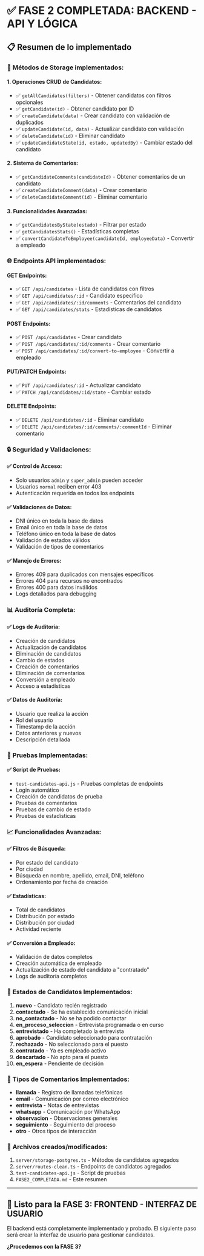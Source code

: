 # ✅ FASE 2 COMPLETADA: BACKEND - API Y LÓGICA

## 📋 Resumen de lo implementado

### 🔧 **Métodos de Storage implementados:**

#### 1. **Operaciones CRUD de Candidatos:**
- ✅ `getAllCandidates(filters)` - Obtener candidatos con filtros opcionales
- ✅ `getCandidate(id)` - Obtener candidato por ID
- ✅ `createCandidate(data)` - Crear candidato con validación de duplicados
- ✅ `updateCandidate(id, data)` - Actualizar candidato con validación
- ✅ `deleteCandidate(id)` - Eliminar candidato
- ✅ `updateCandidateState(id, estado, updatedBy)` - Cambiar estado del candidato

#### 2. **Sistema de Comentarios:**
- ✅ `getCandidateComments(candidateId)` - Obtener comentarios de un candidato
- ✅ `createCandidateComment(data)` - Crear comentario
- ✅ `deleteCandidateComment(id)` - Eliminar comentario

#### 3. **Funcionalidades Avanzadas:**
- ✅ `getCandidatesByState(estado)` - Filtrar por estado
- ✅ `getCandidatesStats()` - Estadísticas completas
- ✅ `convertCandidateToEmployee(candidateId, employeeData)` - Convertir a empleado

### 🌐 **Endpoints API implementados:**

#### **GET Endpoints:**
- ✅ `GET /api/candidates` - Lista de candidatos con filtros
- ✅ `GET /api/candidates/:id` - Candidato específico
- ✅ `GET /api/candidates/:id/comments` - Comentarios del candidato
- ✅ `GET /api/candidates/stats` - Estadísticas de candidatos

#### **POST Endpoints:**
- ✅ `POST /api/candidates` - Crear candidato
- ✅ `POST /api/candidates/:id/comments` - Crear comentario
- ✅ `POST /api/candidates/:id/convert-to-employee` - Convertir a empleado

#### **PUT/PATCH Endpoints:**
- ✅ `PUT /api/candidates/:id` - Actualizar candidato
- ✅ `PATCH /api/candidates/:id/state` - Cambiar estado

#### **DELETE Endpoints:**
- ✅ `DELETE /api/candidates/:id` - Eliminar candidato
- ✅ `DELETE /api/candidates/:id/comments/:commentId` - Eliminar comentario

### 🔒 **Seguridad y Validaciones:**

#### ✅ **Control de Acceso:**
- Solo usuarios `admin` y `super_admin` pueden acceder
- Usuarios `normal` reciben error 403
- Autenticación requerida en todos los endpoints

#### ✅ **Validaciones de Datos:**
- DNI único en toda la base de datos
- Email único en toda la base de datos
- Teléfono único en toda la base de datos
- Validación de estados válidos
- Validación de tipos de comentarios

#### ✅ **Manejo de Errores:**
- Errores 409 para duplicados con mensajes específicos
- Errores 404 para recursos no encontrados
- Errores 400 para datos inválidos
- Logs detallados para debugging

### 📊 **Auditoría Completa:**

#### ✅ **Logs de Auditoría:**
- Creación de candidatos
- Actualización de candidatos
- Eliminación de candidatos
- Cambio de estados
- Creación de comentarios
- Eliminación de comentarios
- Conversión a empleado
- Acceso a estadísticas

#### ✅ **Datos de Auditoría:**
- Usuario que realiza la acción
- Rol del usuario
- Timestamp de la acción
- Datos anteriores y nuevos
- Descripción detallada

### 🧪 **Pruebas Implementadas:**

#### ✅ **Script de Pruebas:**
- `test-candidates-api.js` - Pruebas completas de endpoints
- Login automático
- Creación de candidatos de prueba
- Pruebas de comentarios
- Pruebas de cambio de estado
- Pruebas de estadísticas

### 📈 **Funcionalidades Avanzadas:**

#### ✅ **Filtros de Búsqueda:**
- Por estado del candidato
- Por ciudad
- Búsqueda en nombre, apellido, email, DNI, teléfono
- Ordenamiento por fecha de creación

#### ✅ **Estadísticas:**
- Total de candidatos
- Distribución por estado
- Distribución por ciudad
- Actividad reciente

#### ✅ **Conversión a Empleado:**
- Validación de datos completos
- Creación automática de empleado
- Actualización de estado del candidato a "contratado"
- Logs de auditoría completos

### 🔄 **Estados de Candidatos Implementados:**
1. **nuevo** - Candidato recién registrado
2. **contactado** - Se ha establecido comunicación inicial
3. **no_contactado** - No se ha podido contactar
4. **en_proceso_seleccion** - Entrevista programada o en curso
5. **entrevistado** - Ha completado la entrevista
6. **aprobado** - Candidato seleccionado para contratación
7. **rechazado** - No seleccionado para el puesto
8. **contratado** - Ya es empleado activo
9. **descartado** - No apto para el puesto
10. **en_espera** - Pendiente de decisión

### 💬 **Tipos de Comentarios Implementados:**
- **llamada** - Registro de llamadas telefónicas
- **email** - Comunicación por correo electrónico
- **entrevista** - Notas de entrevistas
- **whatsapp** - Comunicación por WhatsApp
- **observacion** - Observaciones generales
- **seguimiento** - Seguimiento del proceso
- **otro** - Otros tipos de interacción

### 📁 **Archivos creados/modificados:**
1. `server/storage-postgres.ts` - Métodos de candidatos agregados
2. `server/routes-clean.ts` - Endpoints de candidatos agregados
3. `test-candidates-api.js` - Script de pruebas
4. `FASE2_COMPLETADA.md` - Este resumen

---

## 🚀 **Listo para la FASE 3: FRONTEND - INTERFAZ DE USUARIO**

El backend está completamente implementado y probado. El siguiente paso será crear la interfaz de usuario para gestionar candidatos.

**¿Procedemos con la FASE 3?** 